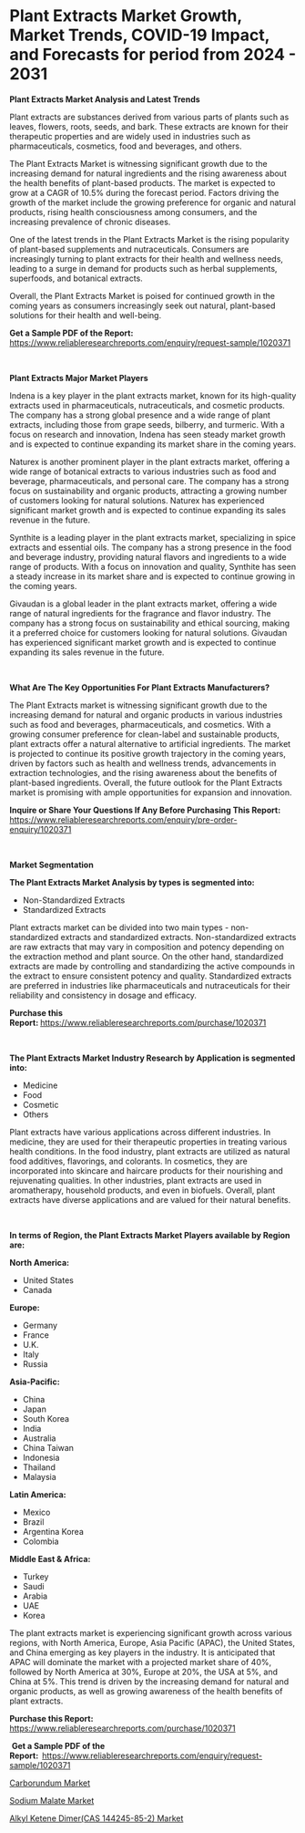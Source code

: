 <p><h1>Plant Extracts Market Growth, Market Trends, COVID-19 Impact, and Forecasts for period from 2024 - 2031</h1></p><p><strong>Plant Extracts Market Analysis and Latest Trends</strong></p>
<p><p>Plant extracts are substances derived from various parts of plants such as leaves, flowers, roots, seeds, and bark. These extracts are known for their therapeutic properties and are widely used in industries such as pharmaceuticals, cosmetics, food and beverages, and others.</p><p>The Plant Extracts Market is witnessing significant growth due to the increasing demand for natural ingredients and the rising awareness about the health benefits of plant-based products. The market is expected to grow at a CAGR of 10.5% during the forecast period. Factors driving the growth of the market include the growing preference for organic and natural products, rising health consciousness among consumers, and the increasing prevalence of chronic diseases.</p><p>One of the latest trends in the Plant Extracts Market is the rising popularity of plant-based supplements and nutraceuticals. Consumers are increasingly turning to plant extracts for their health and wellness needs, leading to a surge in demand for products such as herbal supplements, superfoods, and botanical extracts.</p><p>Overall, the Plant Extracts Market is poised for continued growth in the coming years as consumers increasingly seek out natural, plant-based solutions for their health and well-being.</p></p>
<p><strong>Get a Sample PDF of the Report:&nbsp;</strong> <a href="https://www.reliableresearchreports.com/enquiry/request-sample/1020371">https://www.reliableresearchreports.com/enquiry/request-sample/1020371</a></p>
<p>&nbsp;</p>
<p><strong>Plant Extracts Major Market Players</strong></p>
<p><p>Indena is a key player in the plant extracts market, known for its high-quality extracts used in pharmaceuticals, nutraceuticals, and cosmetic products. The company has a strong global presence and a wide range of plant extracts, including those from grape seeds, bilberry, and turmeric. With a focus on research and innovation, Indena has seen steady market growth and is expected to continue expanding its market share in the coming years.</p><p>Naturex is another prominent player in the plant extracts market, offering a wide range of botanical extracts to various industries such as food and beverage, pharmaceuticals, and personal care. The company has a strong focus on sustainability and organic products, attracting a growing number of customers looking for natural solutions. Naturex has experienced significant market growth and is expected to continue expanding its sales revenue in the future.</p><p>Synthite is a leading player in the plant extracts market, specializing in spice extracts and essential oils. The company has a strong presence in the food and beverage industry, providing natural flavors and ingredients to a wide range of products. With a focus on innovation and quality, Synthite has seen a steady increase in its market share and is expected to continue growing in the coming years.</p><p>Givaudan is a global leader in the plant extracts market, offering a wide range of natural ingredients for the fragrance and flavor industry. The company has a strong focus on sustainability and ethical sourcing, making it a preferred choice for customers looking for natural solutions. Givaudan has experienced significant market growth and is expected to continue expanding its sales revenue in the future.</p></p>
<p>&nbsp;</p>
<p><strong>What Are The Key Opportunities For Plant Extracts Manufacturers?</strong></p>
<p><p>The Plant Extracts market is witnessing significant growth due to the increasing demand for natural and organic products in various industries such as food and beverages, pharmaceuticals, and cosmetics. With a growing consumer preference for clean-label and sustainable products, plant extracts offer a natural alternative to artificial ingredients. The market is projected to continue its positive growth trajectory in the coming years, driven by factors such as health and wellness trends, advancements in extraction technologies, and the rising awareness about the benefits of plant-based ingredients. Overall, the future outlook for the Plant Extracts market is promising with ample opportunities for expansion and innovation.</p></p>
<p><strong>Inquire or Share Your Questions If Any Before Purchasing This Report:</strong> <a href="https://www.reliableresearchreports.com/enquiry/pre-order-enquiry/1020371">https://www.reliableresearchreports.com/enquiry/pre-order-enquiry/1020371</a></p>
<p>&nbsp;</p>
<p><strong>Market Segmentation</strong></p>
<p><strong>The Plant Extracts Market Analysis by types is segmented into:</strong></p>
<p><ul><li>Non-Standardized Extracts</li><li>Standardized Extracts</li></ul></p>
<p><p>Plant extracts market can be divided into two main types - non-standardized extracts and standardized extracts. Non-standardized extracts are raw extracts that may vary in composition and potency depending on the extraction method and plant source. On the other hand, standardized extracts are made by controlling and standardizing the active compounds in the extract to ensure consistent potency and quality. Standardized extracts are preferred in industries like pharmaceuticals and nutraceuticals for their reliability and consistency in dosage and efficacy.</p></p>
<p><strong>Purchase this Report:&nbsp;</strong><a href="https://www.reliableresearchreports.com/purchase/1020371">https://www.reliableresearchreports.com/purchase/1020371</a></p>
<p>&nbsp;</p>
<p><strong>The Plant Extracts Market Industry Research by Application is segmented into:</strong></p>
<p><ul><li>Medicine</li><li>Food</li><li>Cosmetic</li><li>Others</li></ul></p>
<p><p>Plant extracts have various applications across different industries. In medicine, they are used for their therapeutic properties in treating various health conditions. In the food industry, plant extracts are utilized as natural food additives, flavorings, and colorants. In cosmetics, they are incorporated into skincare and haircare products for their nourishing and rejuvenating qualities. In other industries, plant extracts are used in aromatherapy, household products, and even in biofuels. Overall, plant extracts have diverse applications and are valued for their natural benefits.</p></p>
<p>&nbsp;</p>
<p><strong>In terms of Region, the Plant Extracts Market Players available by Region are:</strong></p>
<p>
    <p> <strong> North America: </strong>
        <ul>
            <li>United States</li>
            <li>Canada</li>
        </ul>
        </p> 
    <p> <strong> Europe: </strong>
        <ul>
            <li>Germany</li>
            <li>France</li>
            <li>U.K.</li>
            <li>Italy</li>
            <li>Russia</li>
        </ul>
        </p> 
    <p> <strong> Asia-Pacific: </strong>
        <ul>
            <li>China</li>
            <li>Japan</li>
            <li>South Korea</li>
            <li>India</li>
            <li>Australia</li>
            <li>China Taiwan</li>
            <li>Indonesia</li>
            <li>Thailand</li>
            <li>Malaysia</li>
        </ul>
        </p> 
    <p> <strong> Latin America: </strong>
        <ul>
            <li>Mexico</li>
            <li>Brazil</li>
            <li>Argentina Korea</li>
            <li>Colombia</li>
        </ul>
        </p> 
    <p> <strong> Middle East & Africa: </strong>
        <ul>
            <li>Turkey</li>
            <li>Saudi</li>
            <li>Arabia</li>
            <li>UAE</li>
            <li>Korea</li>
        </ul>
    </p>
    </p>
<p><p>The plant extracts market is experiencing significant growth across various regions, with North America, Europe, Asia Pacific (APAC), the United States, and China emerging as key players in the industry. It is anticipated that APAC will dominate the market with a projected market share of 40%, followed by North America at 30%, Europe at 20%, the USA at 5%, and China at 5%. This trend is driven by the increasing demand for natural and organic products, as well as growing awareness of the health benefits of plant extracts.</p></p>
<p><strong>Purchase this Report: </strong><a href="https://www.reliableresearchreports.com/purchase/1020371">https://www.reliableresearchreports.com/purchase/1020371</a></p>
<p>&nbsp;<strong>Get a Sample PDF of the Report:&nbsp;&nbsp;</strong><a href="https://www.reliableresearchreports.com/enquiry/request-sample/1020371">https://www.reliableresearchreports.com/enquiry/request-sample/1020371</a></p>
<p><strong></strong></p>
<p><p><a href="https://view.publitas.com/reportprime-1/carborundum-market-provides-a-comprehensive-analysis-including-a-macro-overview-of-the-market-as-well-as-micro-details-such-as-market-size-and-competitive-landscape/">Carborundum Market</a></p><p><a href="https://view.publitas.com/reportprime-1/sodium-malate-market-analysis-examines-its-scope-on-growth-opportunities-and-forecasted-trends-spanning-from-2023-to-2030/">Sodium Malate Market</a></p><p><a href="https://view.publitas.com/reportprime-1/alkyl-ketene-dimer-cas-144245-85-2-market-offers-provide-insightful-data-for-the-time-period-from-2023-to-2030-and-also-provide-analysis-based-on-application-type-and-region/">Alkyl Ketene Dimer(CAS 144245-85-2) Market</a></p></p>